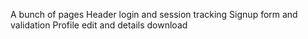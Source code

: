 A bunch of pages
Header login and session tracking
Signup form and validation
Profile edit and details download
